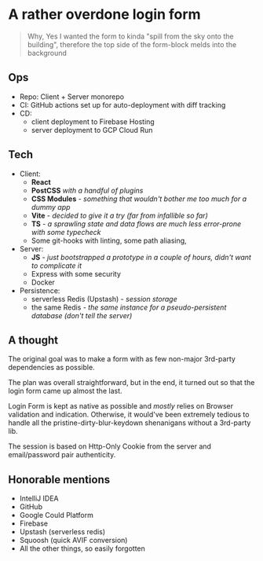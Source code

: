 # A rather overdone login form

> Why, Yes I wanted the form to kinda "spill from the sky onto the building", therefore the top side of the form-block melds into the background

## Ops
- Repo: Client + Server monorepo
- CI: GitHub actions set up for auto-deployment with diff tracking
- CD: 
  - client deployment to Firebase Hosting
  - server deployment to GCP Cloud Run

## Tech
+ Client:
  + **React** 
  + **PostCSS** _with a handful of plugins_
  + **CSS Modules** - _something that wouldn't bother me too much for a dummy app_
  + **Vite** - _decided to give it a try (far from infallible so far)_
  + **TS** - _a sprawling state and data flows are much less error-prone with some typecheck_
  + Some git-hooks with linting, some path aliasing,
+ Server:
  + **JS** - _just bootstrapped a prototype in a couple of hours, didn't want to complicate it_
  + Express with some security
  + Docker
+ Persistence:
  + serverless Redis (Upstash) - _session storage_ 
  + the same Redis - _the same instance for a pseudo-persistent database (don't tell the server)_

## A thought

The original goal was to make a form with as few non-major 3rd-party dependencies as possible.

The plan was overall straightforward, but in the end, it turned out so that the login form came up almost the last.

Login Form is kept as native as possible and _mostly_ relies on Browser validation and indication.
Otherwise, it would've been extremely tedious to handle all the pristine-dirty-blur-keydown shenanigans without a 
3rd-party lib.

The session is based on Http-Only Cookie from the server and email/password pair authenticity.

## Honorable mentions

* IntelliJ IDEA
* GitHub
* Google Could Platform
* Firebase
* Upstash (serverless redis)
* Squoosh (quick AVIF conversion)
* All the other things, so easily forgotten
